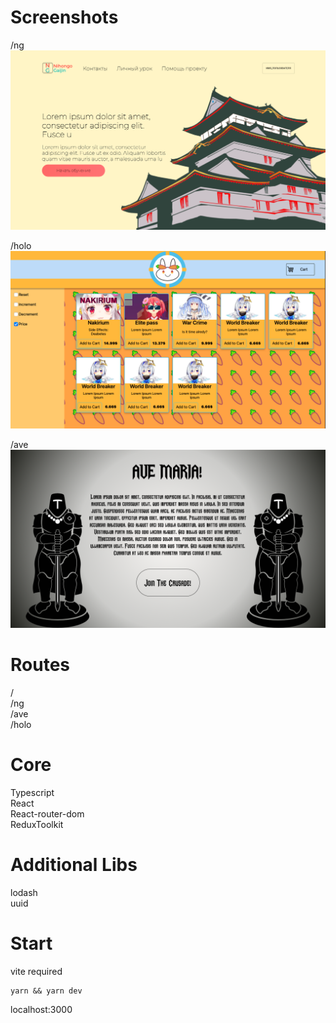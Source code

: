 # Screenshots
/ng
![alt text](https://github.com/Astra-Sattelite/prototypes/blob/master/src/assets/screenshots/nihongo.png?raw=true)

/holo
![alt text](https://github.com/Astra-Sattelite/prototypes/blob/master/src/assets/screenshots/holostorev6.png?raw=true)

/ave
![alt text](https://github.com/Astra-Sattelite/prototypes/blob/master/src/assets/screenshots/ave.png?raw=true)

# Routes
/\
/ng\
/ave\
/holo

# Core
Typescript\
React\
React-router-dom\
ReduxToolkit

# Additional Libs
lodash\
uuid

# Start
vite required
```
yarn && yarn dev
```
localhost:3000